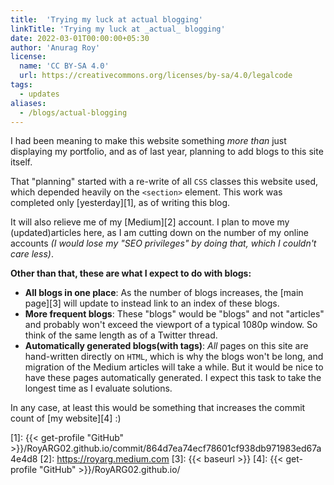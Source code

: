 ```yaml
---
title:  'Trying my luck at actual blogging'
linkTitle: 'Trying my luck at _actual_ blogging'
date: 2022-03-01T00:00:00+05:30
author: 'Anurag Roy'
license:
  name: 'CC BY‑SA 4.0'
  url: https://creativecommons.org/licenses/by-sa/4.0/legalcode
tags:
  - updates
aliases:
  - /blogs/actual-blogging
---
```

I had been meaning to make this website something _more than_ just displaying my
portfolio, and as of last year, planning to add blogs to this site itself.

That "planning" started with a re-write of all `CSS` classes this website used,
which depended heavily on the `<section>` element. This work was completed only
[yesterday][1], as of writing this blog.

It will also relieve me of my [Medium][2] account. I plan to move my
(updated)articles here, as I am cutting down on the number of my online accounts
_(I would lose my "SEO privileges" by doing that, which I couldn't care less)_.

**Other than that, these are what I expect to do with blogs:**

- **All blogs in one place**: As the number of blogs increases, the [main page][3]
will update to instead link to an index of these blogs.
- **More frequent blogs**: These "blogs" would be "blogs" and not "articles" and
probably won't exceed the viewport of a typical 1080p window. So think of the
same length as of a Twitter thread.
- **Automatically generated blogs(with tags)**: _All_ pages on this site are
hand-written directly on `HTML`, which is why the blogs won't be long, and
migration of the Medium articles will take a while. But it would be nice to have
these pages automatically generated. I expect this task to take the longest time
as I evaluate solutions.

In any case, at least this would be something that increases the commit count of
[my website][4] :)

[1]: {{< get-profile "GitHub" >}}/RoyARG02.github.io/commit/864d7ea74ecf78601cf938db971983ed67a4e4d8
[2]: https://royarg.medium.com
[3]: {{< baseurl >}}
[4]: {{< get-profile "GitHub" >}}/RoyARG02.github.io/
